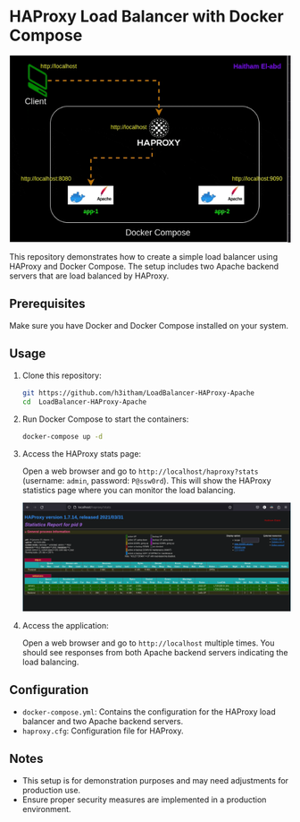 # HAProxy Load Balancer with Docker Compose

![](./img/haproxy.gif)

This repository demonstrates how to create a simple load balancer using HAProxy and Docker Compose. The setup includes two Apache backend servers that are load balanced by HAProxy.

## Prerequisites

Make sure you have Docker and Docker Compose installed on your system.

## Usage

1. Clone this repository:

    ```bash
    git https://github.com/h3itham/LoadBalancer-HAProxy-Apache
    cd  LoadBalancer-HAProxy-Apache 
    ```

2. Run Docker Compose to start the containers:

    ```bash
    docker-compose up -d
    ```

3. Access the HAProxy stats page:
   
   Open a web browser and go to `http://localhost/haproxy?stats` (username: `admin`, password: `P@ssw0rd`). This will show the HAProxy statistics page where you can monitor the load balancing.

   ![stats.png](./img/stats.png)


4. Access the application:

   Open a web browser and go to `http://localhost` multiple times. You should see responses from both Apache backend servers indicating the load balancing.

## Configuration

- `docker-compose.yml`: Contains the configuration for the HAProxy load balancer and two Apache backend servers.
- `haproxy.cfg`: Configuration file for HAProxy.



## Notes

- This setup is for demonstration purposes and may need adjustments for production use.
- Ensure proper security measures are implemented in a production environment.



